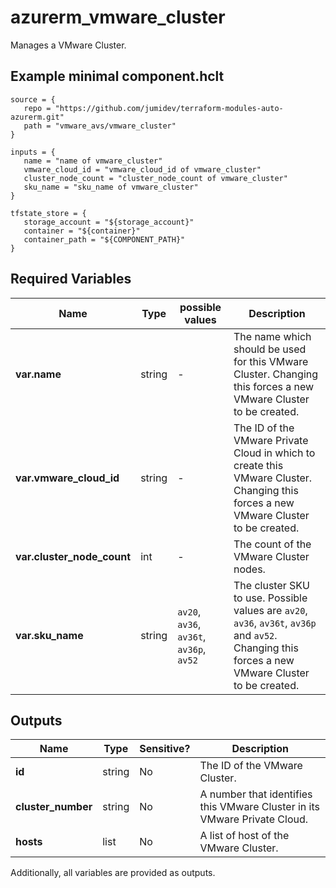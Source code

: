 # azurerm_vmware_cluster

Manages a VMware Cluster.

## Example minimal component.hclt

```hcl
source = {
   repo = "https://github.com/jumidev/terraform-modules-auto-azurerm.git" 
   path = "vmware_avs/vmware_cluster" 
}

inputs = {
   name = "name of vmware_cluster" 
   vmware_cloud_id = "vmware_cloud_id of vmware_cluster" 
   cluster_node_count = "cluster_node_count of vmware_cluster" 
   sku_name = "sku_name of vmware_cluster" 
}

tfstate_store = {
   storage_account = "${storage_account}" 
   container = "${container}" 
   container_path = "${COMPONENT_PATH}" 
}

```

## Required Variables

| Name | Type |  possible values |  Description |
| ---- | --------- |  ----------- | ----------- |
| **var.name** | string |  -  |  The name which should be used for this VMware Cluster. Changing this forces a new VMware Cluster to be created. | 
| **var.vmware_cloud_id** | string |  -  |  The ID of the VMware Private Cloud in which to create this VMware Cluster. Changing this forces a new VMware Cluster to be created. | 
| **var.cluster_node_count** | int |  -  |  The count of the VMware Cluster nodes. | 
| **var.sku_name** | string |  `av20`, `av36`, `av36t`, `av36p`, `av52`  |  The cluster SKU to use. Possible values are `av20`, `av36`, `av36t`, `av36p` and `av52`. Changing this forces a new VMware Cluster to be created. | 



## Outputs

| Name | Type | Sensitive? | Description |
| ---- | ---- | --------- | --------- |
| **id** | string | No  | The ID of the VMware Cluster. | 
| **cluster_number** | string | No  | A number that identifies this VMware Cluster in its VMware Private Cloud. | 
| **hosts** | list | No  | A list of host of the VMware Cluster. | 

Additionally, all variables are provided as outputs.
